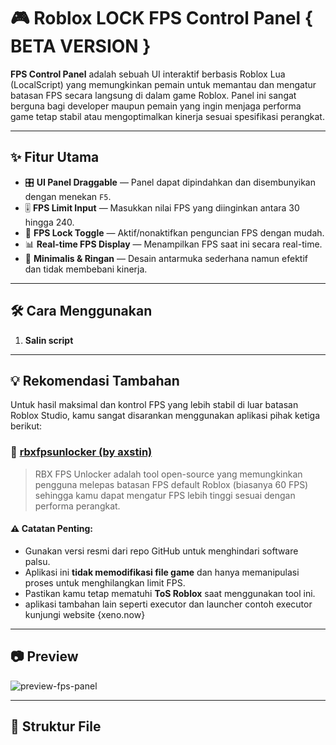 # 🎮 Roblox LOCK FPS Control Panel { BETA VERSION }

**FPS Control Panel** adalah sebuah UI interaktif berbasis Roblox Lua (LocalScript) yang memungkinkan pemain untuk memantau dan mengatur batasan FPS secara langsung di dalam game Roblox. Panel ini sangat berguna bagi developer maupun pemain yang ingin menjaga performa game tetap stabil atau mengoptimalkan kinerja sesuai spesifikasi perangkat.

---

## ✨ Fitur Utama

- 🎛️ **UI Panel Draggable** — Panel dapat dipindahkan dan disembunyikan dengan menekan `F5`.
- 🎚️ **FPS Limit Input** — Masukkan nilai FPS yang diinginkan antara 30 hingga 240.
- 🔐 **FPS Lock Toggle** — Aktif/nonaktifkan penguncian FPS dengan mudah.
- 📊 **Real-time FPS Display** — Menampilkan FPS saat ini secara real-time.
- 🧠 **Minimalis & Ringan** — Desain antarmuka sederhana namun efektif dan tidak membebani kinerja.

---

## 🛠️ Cara Menggunakan

1. **Salin script** 
---

## 💡 Rekomendasi Tambahan

Untuk hasil maksimal dan kontrol FPS yang lebih stabil di luar batasan Roblox Studio, kamu sangat disarankan menggunakan aplikasi pihak ketiga berikut:

### 🔗 [rbxfpsunlocker (by axstin)](https://github.com/axstin/rbxfpsunlocker)

> RBX FPS Unlocker adalah tool open-source yang memungkinkan pengguna melepas batasan FPS default Roblox (biasanya 60 FPS) sehingga kamu dapat mengatur FPS lebih tinggi sesuai dengan performa perangkat.

#### ⚠️ Catatan Penting:
- Gunakan versi resmi dari repo GitHub untuk menghindari software palsu.
- Aplikasi ini **tidak memodifikasi file game** dan hanya memanipulasi proses untuk menghilangkan limit FPS.
- Pastikan kamu tetap mematuhi **ToS Roblox** saat menggunakan tool ini.
- aplikasi tambahan lain seperti executor dan launcher contoh executor kunjungi website {xeno.now}
---

## 📷 Preview

![preview-fps-panel](https://user-images.githubusercontent.com/yourusername/preview.png)

---

## 📁 Struktur File


